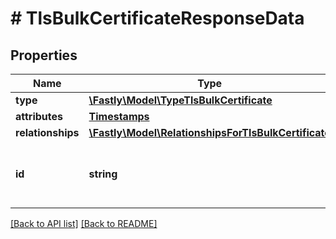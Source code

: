 # # TlsBulkCertificateResponseData

## Properties

Name | Type | Description | Notes
------------ | ------------- | ------------- | -------------
**type** | [**\Fastly\Model\TypeTlsBulkCertificate**](TypeTlsBulkCertificate.md) |  | [optional] 
**attributes** | [**Timestamps**](Timestamps.md) |  | [optional] 
**relationships** | [**\Fastly\Model\RelationshipsForTlsBulkCertificate**](RelationshipsForTlsBulkCertificate.md) |  | [optional] 
**id** | **string** | Alphanumeric string identifying a TLS bulk certificate. | [optional] [readonly] 


[[Back to API list]](../../README.md#endpoints) [[Back to README]](../../README.md)
